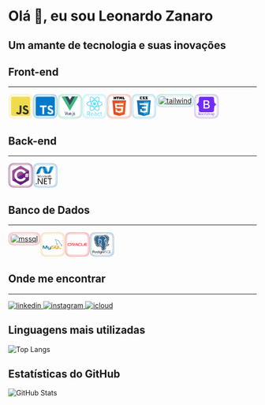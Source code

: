 # Olá 👋, eu sou Leonardo Zanaro

## Um amante de tecnologia e suas inovações

## Front-end
<hr>
<p align="left">
    <div style="display:flex;" dir="auto">
        <!-- JavaScript -->
        <a href="https://developer.mozilla.org/en-US/docs/Web/JavaScript" target="_blank" rel="noreferrer">
            <img src="https://raw.githubusercontent.com/devicons/devicon/master/icons/javascript/javascript-original.svg" alt="javascript" width="40" height="40" style="border-radius: 10px; background-color: white; padding: 5px; box-shadow: inset 0px 0 10px 1px #f0db4f80;"/>
        </a>
        <!-- TypeScript -->
        <a href="https://www.typescriptlang.org/" target="_blank" rel="noreferrer">
            <img src="https://raw.githubusercontent.com/devicons/devicon/master/icons/typescript/typescript-original.svg" alt="typescript" width="40" height="40" style="border-radius: 10px; background-color: white; padding: 5px; box-shadow: inset 0px 0 10px 1px #007acc80;"/>
        </a>
        <!-- Vue.js -->
        <a href="https://vuejs.org/" target="_blank" rel="noreferrer">
            <img src="https://raw.githubusercontent.com/devicons/devicon/master/icons/vuejs/vuejs-original-wordmark.svg" alt="vuejs" width="40" height="40" style="border-radius: 10px; background-color: white; padding: 5px; box-shadow: inset 0px 0 10px 1px #41b88380;"/>
        </a>
        <!-- React -->
        <a href="https://reactjs.org/" target="_blank" rel="noreferrer">
            <img src="https://raw.githubusercontent.com/devicons/devicon/master/icons/react/react-original-wordmark.svg" alt="react" width="40" height="40" style="border-radius: 10px; background-color: white; padding: 5px; box-shadow: inset 0px 0 10px 1px #61dafb80;"/>
        </a>
        <!-- HTML5 -->
        <a href="https://www.w3.org/html/" target="_blank" rel="noreferrer">
            <img src="https://raw.githubusercontent.com/devicons/devicon/master/icons/html5/html5-original-wordmark.svg" alt="html5" width="40" height="40" style="border-radius: 10px; background-color: white; padding: 5px; box-shadow: inset 0px 0 10px 1px #e44d2680;"/>
        </a>
        <!-- CSS3 -->
        <a href="https://www.w3schools.com/css/" target="_blank" rel="noreferrer">
            <img src="https://raw.githubusercontent.com/devicons/devicon/master/icons/css3/css3-original-wordmark.svg" alt="css3" width="40" height="40" style="border-radius: 10px; background-color: white; padding: 5px; box-shadow: inset 0px 0 10px 1px #33a9dc80;"/>
        </a>
        <!-- Tailwind CSS -->
        <a href="https://tailwindcss.com/" target="_blank" rel="noreferrer">
            <img src="https://www.vectorlogo.zone/logos/tailwindcss/tailwindcss-icon.svg" alt="tailwind" width="40" height="40" style="border-radius: 10px; background-color: white; padding: 5px; box-shadow: inset 0px 0 10px 1px #4cb2b480;"/>
        </a>
        <!-- Bootstrap -->
        <a href="https://getbootstrap.com" target="_blank" rel="noreferrer">
            <img src="https://raw.githubusercontent.com/devicons/devicon/master/icons/bootstrap/bootstrap-plain-wordmark.svg" alt="bootstrap" width="40" height="40" style="border-radius: 10px; background-color: white; padding: 5px; box-shadow: inset 0px 0 10px 1px #7952b380;"/>
        </a>
    </div>
</p>

## Back-end
<hr>
<div style="display: flex;" dir="auto">
    <!-- C# -->
    <a href="https://www.w3schools.com/cs/" target="_blank" rel="noreferrer">
        <img src="https://raw.githubusercontent.com/devicons/devicon/master/icons/csharp/csharp-original.svg" alt="csharp" width="40" height="40" style="border-radius: 10px; background-color: white; padding: 5px; box-shadow: inset 0px 0 10px 1px #9b4f80;"/>
    </a>
    <!-- .NET -->
    <a href="https://dotnet.microsoft.com/" target="_blank" rel="noreferrer">
        <img src="https://raw.githubusercontent.com/devicons/devicon/master/icons/dot-net/dot-net-original-wordmark.svg" alt="dotnet" width="40" height="40" style="border-radius: 10px; background-color: white; padding: 5px; box-shadow: inset 0px 0 10px 1px #1576bb80;"/>
    </a>
    <!-- Adicione outras tecnologias de back-end conforme necessário -->
</div>

## Banco de Dados
<hr>
<div style="display: flex;" dir="auto">
    <!-- Microsoft SQL Server -->
    <a href="https://www.microsoft.com/en-us/sql-server" target="_blank" rel="noreferrer">
        <img src="https://www.svgrepo.com/show/303229/microsoft-sql-server-logo.svg" alt="mssql" width="40" height="40" style="border-radius: 10px; background-color: white; padding: 5px; box-shadow: inset 0px 0 10px 1px #e24a4580;"/>
    </a>
    <!-- MySQL -->
    <a href="https://www.mysql.com/" target="_blank" rel="noreferrer">
        <img src="https://raw.githubusercontent.com/devicons/devicon/master/icons/mysql/mysql-original-wordmark.svg" alt="mysql" width="40" height="40" style="border-radius: 10px; background-color: white; padding: 5px; box-shadow: inset 0px 0 10px 1px #ebaa4080;"/>
    </a>
    <!-- Oracle -->
    <a href="https://www.oracle.com/" target="_blank" rel="noreferrer">
        <img src="https://raw.githubusercontent.com/devicons/devicon/master/icons/oracle/oracle-original.svg" alt="oracle" width="40" height="40" style="border-radius: 10px; background-color: white; padding: 5px; box-shadow: inset 0px 0 10px 1px #ea1b2280;"/>
    </a>
    <!-- PostgreSQL -->
    <a href="https://www.postgresql.org" target="_blank" rel="noreferrer">
        <img src="https://raw.githubusercontent.com/devicons/devicon/master/icons/postgresql/postgresql-original-wordmark.svg" alt="postgresql" width="40" height="40" style="border-radius: 10px; background-color: white; padding: 5px; box-shadow: inset 0px 0 10px 1px #33679180;"/>
    </a>
    <!-- Adicione outros bancos de dados conforme necessário -->
</div>

## Onde me encontrar
<hr>
<div>
    <!-- LinkedIn -->
    <a href="https://www.linkedin.com/in/leonardo-z-081009121/" target="_blank" rel="noreferrer">
        <img src="https://img.shields.io/badge/LinkedIn-0077B5?style=for-the-badge&logo=linkedin&logoColor=white" alt="linkedin"/>
    </a>
    <!-- Instagram -->
    <a href="https://www.instagram.com/leonardozanaro/" target="_blank" rel="noreferrer">
        <img src="https://img.shields.io/badge/Instagram-E4405F?style=for-the-badge&logo=instagram&logoColor=white" alt="instagram"/>
    </a>
    <!-- iCloud -->
    <a href="mailto:leonardo.zanaro@icloud.com" target="_blank" rel="noreferrer">
        <img src="https://img.shields.io/badge/iCloud-fff?style=for-the-badge&logo=icloud&logoColor=black" alt="icloud"/>
    </a>
</div>

## Linguagens mais utilizadas
![Top Langs](https://github-readme-stats.vercel.app/api/top-langs?username=leonardo-zanaro&show_icons=true&locale=pt-BR&layout=compact)

## Estatísticas do GitHub
![GitHub Stats](https://github-readme-stats.vercel.app/api?username=leonardo-zanaro&show_icons=true&locale=pt-br)
